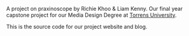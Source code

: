 A project on praxinoscope by Richie Khoo & Liam Kenny.
Our final year capstone project for our Media Design Degree at [Torrens University](https://tua.edu.au).

This is the source code for our project website and blog.

